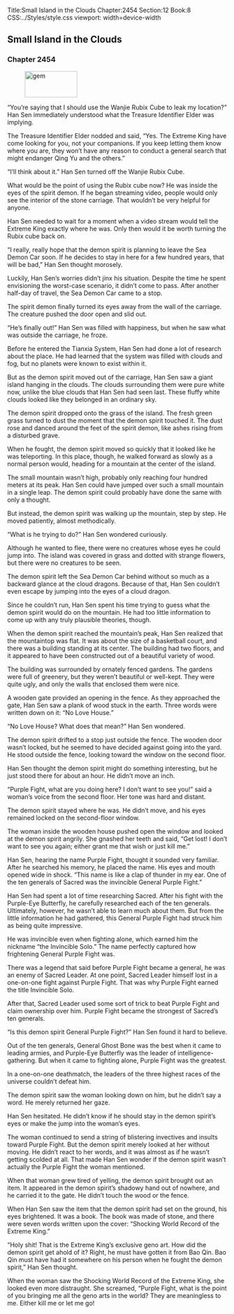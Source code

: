 Title:Small Island in the Clouds 
Chapter:2454 
Section:12 
Book:8 
CSS:../Styles/style.css 
viewport: width=device-width
  
## Small Island in the Clouds
### Chapter 2454 
<figure>
	<img src="../Images/gem.gif" alt="gem" id="gem" width="120" height="60" />
</figure>
  

  
  “You’re saying that I should use the Wanjie Rubix Cube to leak my location?” Han Sen immediately understood what the Treasure Identifier Elder was implying.

The Treasure Identifier Elder nodded and said, “Yes. The Extreme King have come looking for you, not your companions. If you keep letting them know where you are, they won’t have any reason to conduct a general search that might endanger Qing Yu and the others.”

“I’ll think about it.” Han Sen turned off the Wanjie Rubix Cube.

What would be the point of using the Rubix cube now? He was inside the eyes of the spirit demon. If he began streaming video, people would only see the interior of the stone carriage. That wouldn’t be very helpful for anyone.

Han Sen needed to wait for a moment when a video stream would tell the Extreme King exactly where he was. Only then would it be worth turning the Rubix cube back on.

“I really, really hope that the demon spirit is planning to leave the Sea Demon Car soon. If he decides to stay in here for a few hundred years, that will be bad,” Han Sen thought morosely.

Luckily, Han Sen’s worries didn’t jinx his situation. Despite the time he spent envisioning the worst-case scenario, it didn’t come to pass. After another half-day of travel, the Sea Demon Car came to a stop.

The spirit demon finally turned its eyes away from the wall of the carriage. The creature pushed the door open and slid out.

“He’s finally out!” Han Sen was filled with happiness, but when he saw what was outside the carriage, he froze.

Before he entered the Tianxia System, Han Sen had done a lot of research about the place. He had learned that the system was filled with clouds and fog, but no planets were known to exist within it.

But as the demon spirit moved out of the carriage, Han Sen saw a giant island hanging in the clouds. The clouds surrounding them were pure white now, unlike the blue clouds that Han Sen had seen last. These fluffy white clouds looked like they belonged in an ordinary sky.

The demon spirit dropped onto the grass of the island. The fresh green grass turned to dust the moment that the demon spirit touched it. The dust rose and danced around the feet of the spirit demon, like ashes rising from a disturbed grave.

When he fought, the demon spirit moved so quickly that it looked like he was teleporting. In this place, though, he walked forward as slowly as a normal person would, heading for a mountain at the center of the island.

The small mountain wasn’t high, probably only reaching four hundred meters at its peak. Han Sen could have jumped over such a small mountain in a single leap. The demon spirit could probably have done the same with only a thought.

But instead, the demon spirit was walking up the mountain, step by step. He moved patiently, almost methodically.

“What is he trying to do?” Han Sen wondered curiously.

Although he wanted to flee, there were no creatures whose eyes he could jump into. The island was covered in grass and dotted with strange flowers, but there were no creatures to be seen.

The demon spirit left the Sea Demon Car behind without so much as a backward glance at the cloud dragons. Because of that, Han Sen couldn’t even escape by jumping into the eyes of a cloud dragon.

Since he couldn’t run, Han Sen spent his time trying to guess what the demon spirit would do on the mountain. He had too little information to come up with any truly plausible theories, though.

When the demon spirit reached the mountain’s peak, Han Sen realized that the mountaintop was flat. It was about the size of a basketball court, and there was a building standing at its center. The building had two floors, and it appeared to have been constructed out of a beautiful variety of wood.

The building was surrounded by ornately fenced gardens. The gardens were full of greenery, but they weren’t beautiful or well-kept. They were quite ugly, and only the walls that enclosed them were nice.

A wooden gate provided an opening in the fence. As they approached the gate, Han Sen saw a plank of wood stuck in the earth. Three words were written down on it: “No Love House.”

“No Love House? What does that mean?” Han Sen wondered.

The demon spirit drifted to a stop just outside the fence. The wooden door wasn’t locked, but he seemed to have decided against going into the yard. He stood outside the fence, looking toward the window on the second floor.

Han Sen thought the demon spirit might do something interesting, but he just stood there for about an hour. He didn’t move an inch.

“Purple Fight, what are you doing here? I don’t want to see you!” said a woman’s voice from the second floor. Her tone was hard and distant.

The demon spirit stayed where he was. He didn’t move, and his eyes remained locked on the second-floor window.

The woman inside the wooden house pushed open the window and looked at the demon spirit angrily. She gnashed her teeth and said, “Get lost! I don’t want to see you again; either grant me that wish or just kill me.”

Han Sen, hearing the name Purple Fight, thought it sounded very familiar. After he searched his memory, he placed the name. His eyes and mouth opened wide in shock. “This name is like a clap of thunder in my ear. One of the ten generals of Sacred was the invincible General Purple Fight.”

Han Sen had spent a lot of time researching Sacred. After his fight with the Purple-Eye Butterfly, he carefully researched each of the ten generals. Ultimately, however, he wasn’t able to learn much about them. But from the little information he had gathered, this General Purple Fight had struck him as being quite impressive.

He was invincible even when fighting alone, which earned him the nickname “the Invincible Solo.” The name perfectly captured how frightening General Purple Fight was.

There was a legend that said before Purple Fight became a general, he was an enemy of Sacred Leader. At one point, Sacred Leader himself lost in a one-on-one fight against Purple Fight. That was why Purple Fight earned the title Invincible Solo.

After that, Sacred Leader used some sort of trick to beat Purple Fight and claim ownership over him. Purple Fight became the strongest of Sacred’s ten generals.

“Is this demon spirit General Purple Fight?” Han Sen found it hard to believe.

Out of the ten generals, General Ghost Bone was the best when it came to leading armies, and Purple-Eye Butterfly was the leader of intelligence-gathering. But when it came to fighting alone, Purple Fight was the greatest.

In a one-on-one deathmatch, the leaders of the three highest races of the universe couldn’t defeat him.

The demon spirit saw the woman looking down on him, but he didn’t say a word. He merely returned her gaze.

Han Sen hesitated. He didn’t know if he should stay in the demon spirit’s eyes or make the jump into the woman’s eyes.

The woman continued to send a string of blistering invectives and insults toward Purple Fight. But the demon spirit merely looked at her without moving. He didn’t react to her words, and it was almost as if he wasn’t getting scolded at all. That made Han Sen wonder if the demon spirit wasn’t actually the Purple Fight the woman mentioned.

When that woman grew tired of yelling, the demon spirit brought out an item. It appeared in the demon spirit’s shadowy hand out of nowhere, and he carried it to the gate. He didn’t touch the wood or the fence.

When Han Sen saw the item that the demon spirit had set on the ground, his eyes brightened. It was a book. The book was made of stone, and there were seven words written upon the cover: “Shocking World Record of the Extreme King.”

“Holy shit! That is the Extreme King’s exclusive geno art. How did the demon spirit get ahold of it? Right, he must have gotten it from Bao Qin. Bao Qin must have had it somewhere on his person when he fought the demon spirit,” Han Sen thought.

When the woman saw the Shocking World Record of the Extreme King, she looked even more distraught. She screamed, “Purple Fight, what is the point of you bringing me all the geno arts in the world? They are meaningless to me. Either kill me or let me go!
